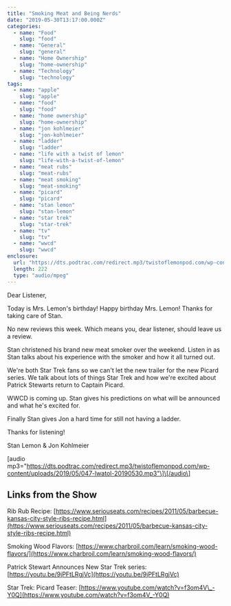 ```yaml
---
title: "Smoking Meat and Being Nerds"
date: "2019-05-30T13:17:00.000Z"
categories:
  - name: "Food"
    slug: "food"
  - name: "General"
    slug: "general"
  - name: "Home Ownership"
    slug: "home-ownership"
  - name: "Technology"
    slug: "technology"
tags:
  - name: "apple"
    slug: "apple"
  - name: "food"
    slug: "food"
  - name: "home ownership"
    slug: "home-ownership"
  - name: "jon kohlmeier"
    slug: "jon-kohlmeier"
  - name: "ladder"
    slug: "ladder"
  - name: "life with a twist of lemon"
    slug: "life-with-a-twist-of-lemon"
  - name: "meat rubs"
    slug: "meat-rubs"
  - name: "meat smoking"
    slug: "meat-smoking"
  - name: "picard"
    slug: "picard"
  - name: "stan lemon"
    slug: "stan-lemon"
  - name: "star trek"
    slug: "star-trek"
  - name: "tv"
    slug: "tv"
  - name: "wwcd"
    slug: "wwcd"
enclosure:
  url: "https://dts.podtrac.com/redirect.mp3/twistoflemonpod.com/wp-content/uploads/2019/05/047-lwatol-20190530.mp3"
  length: 222
  type: "audio/mpeg"
---
```


Dear Listener,

Today is Mrs. Lemon's birthday! Happy birthday Mrs. Lemon! Thanks for taking care of Stan.

No new reviews this week. Which means you, dear listener, should leave us a review.

Stan christened his brand new meat smoker over the weekend. Listen in as Stan talks about his experience with the smoker and how it all turned out.

We're both Star Trek fans so we can't let the new trailer for the new Picard series. We talk about lots of things Star Trek and how we're excited about Patrick Stewarts return to Captain Picard.

WWCD is coming up. Stan gives his predictions on what will be announced and what he's excited for.

Finally Stan gives Jon a hard time for still not having a ladder.

Thanks for listening!

Stan Lemon & Jon Kohlmeier

\[audio mp3="https://dts.podtrac.com/redirect.mp3/twistoflemonpod.com/wp-content/uploads/2019/05/047-lwatol-20190530.mp3"\]\[/audio\]

## Links from the Show

Rib Rub Recipe: [https://www.seriouseats.com/recipes/2011/05/barbecue-kansas-city-style-ribs-recipe.html](https://www.seriouseats.com/recipes/2011/05/barbecue-kansas-city-style-ribs-recipe.html)

Smoking Wood Flavors: [https://www.charbroil.com/learn/smoking-wood-flavors/](https://www.charbroil.com/learn/smoking-wood-flavors/)

Patrick Stewart Announces New Star Trek series: [https://youtu.be/9jPFtLRgjVc](https://youtu.be/9jPFtLRgjVc)

Star Trek: Picard Teaser: [https://www.youtube.com/watch?v=f3om4V\_-Y0Q](https://www.youtube.com/watch?v=f3om4V_-Y0Q)
